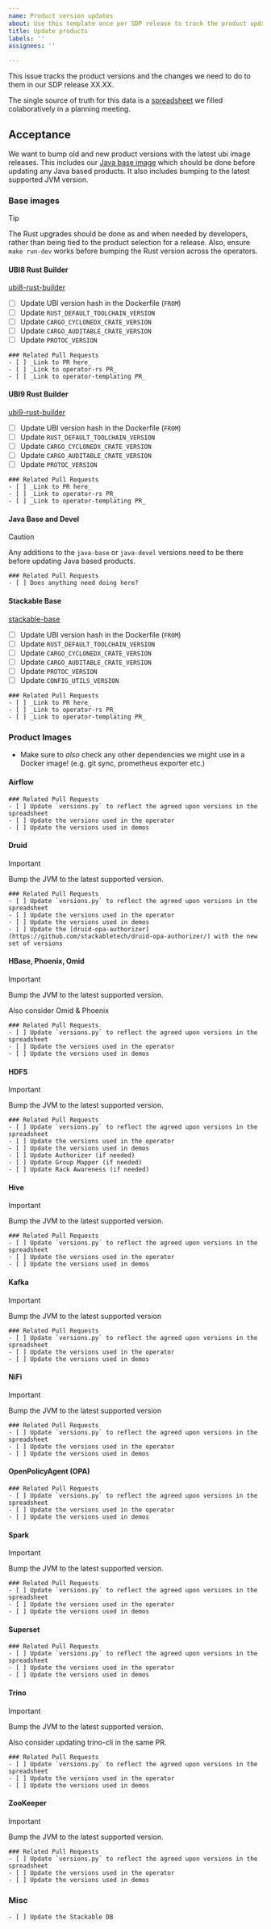 ```yaml
---
name: Product version updates
about: Use this template once per SDP release to track the product updates we need to do
title: Update products
labels: ''
assignees: ''

---
```


This issue tracks the product versions and the changes we need to do to them in our SDP release XX.XX.

The single source of truth for this data is a [spreadsheet](https://docs.google.com/spreadsheets/d/1uR6nJR3nMxSI51dPFbVJTqA4R3p7UkGU5acrXJNOyNQ/edit#gid=866098130) we filled colaboratively in a planning meeting.

## Acceptance 

We want to bump old and new product versions with the latest ubi image releases.
This includes our [Java base image](https://github.com/stackabletech/docker-images/tree/main/java-base) which should be done before updating any Java based products.
It also includes bumping to the latest supported JVM version.

### Base images

> [!TIP]
> The Rust upgrades should be done as and when needed by developers, rather than being tied to the product selection for a release.
> Also, ensure `make run-dev` works before bumping the Rust version across the operators. 

#### UBI8 Rust Builder

[ubi8-rust-builder](https://github.com/stackabletech/docker-images/blob/main/ubi8-rust-builder/Dockerfile)

- [ ] Update UBI version hash in the Dockerfile (`FROM`)
- [ ] Update `RUST_DEFAULT_TOOLCHAIN_VERSION`
- [ ] Update `CARGO_CYCLONEDX_CRATE_VERSION`
- [ ] Update `CARGO_AUDITABLE_CRATE_VERSION`
- [ ] Update `PROTOC_VERSION`

```[tasklist]
### Related Pull Requests
- [ ] _Link to PR here_
- [ ] _Link to operator-rs PR_
- [ ] _Link to operator-templating PR_
```

#### UBI9 Rust Builder

[ubi9-rust-builder](https://github.com/stackabletech/docker-images/blob/main/ubi9-rust-builder/Dockerfile)

- [ ] Update UBI version hash in the Dockerfile (`FROM`)
- [ ] Update `RUST_DEFAULT_TOOLCHAIN_VERSION`
- [ ] Update `CARGO_CYCLONEDX_CRATE_VERSION`
- [ ] Update `CARGO_AUDITABLE_CRATE_VERSION`
- [ ] Update `PROTOC_VERSION`

```[tasklist]
### Related Pull Requests
- [ ] _Link to PR here_
- [ ] _Link to operator-rs PR_
- [ ] _Link to operator-templating PR_
```

#### Java Base and Devel

> [!CAUTION]
> Any additions to the `java-base` or `java-devel` versions need to be there before updating Java based products.

```[tasklist]
### Related Pull Requests
- [ ] Does anything need doing here?
```

#### Stackable Base

[stackable-base](https://github.com/stackabletech/docker-images/blob/main/stackable-base/Dockerfile)

- [ ] Update UBI version hash in the Dockerfile (`FROM`)
- [ ] Update `RUST_DEFAULT_TOOLCHAIN_VERSION`
- [ ] Update `CARGO_CYCLONEDX_CRATE_VERSION`
- [ ] Update `CARGO_AUDITABLE_CRATE_VERSION`
- [ ] Update `PROTOC_VERSION`
- [ ] Update `CONFIG_UTILS_VERSION`

```[tasklist]
### Related Pull Requests
- [ ] _Link to PR here_
- [ ] _Link to operator-rs PR_
- [ ] _Link to operator-templating PR_
```

### Product Images

- Make sure to _also_ check any other dependencies we might use in a Docker image! (e.g. git sync, prometheus exporter etc.)

#### Airflow

```[tasklist]
### Related Pull Requests
- [ ] Update `versions.py` to reflect the agreed upon versions in the spreadsheet
- [ ] Update the versions used in the operator
- [ ] Update the versions used in demos
```

#### Druid

> [!IMPORTANT]
> Bump the JVM to the latest supported version.

```[tasklist]
### Related Pull Requests
- [ ] Update `versions.py` to reflect the agreed upon versions in the spreadsheet
- [ ] Update the versions used in the operator
- [ ] Update the versions used in demos
- [ ] Update the [druid-opa-authorizer](https://github.com/stackabletech/druid-opa-authorizer/) with the new set of versions
```

#### HBase, Phoenix, Omid

> [!IMPORTANT]
> Bump the JVM to the latest supported version.
>
> Also consider Omid & Phoenix

```[tasklist]
### Related Pull Requests
- [ ] Update `versions.py` to reflect the agreed upon versions in the spreadsheet
- [ ] Update the versions used in the operator
- [ ] Update the versions used in demos
```

#### HDFS

> [!IMPORTANT]
> Bump the JVM to the latest supported version.

```[tasklist]
### Related Pull Requests
- [ ] Update `versions.py` to reflect the agreed upon versions in the spreadsheet
- [ ] Update the versions used in the operator
- [ ] Update the versions used in demos
- [ ] Update Authorizer (if needed)
- [ ] Update Group Mapper (if needed)
- [ ] Update Rack Awareness (if needed)
```

#### Hive

> [!IMPORTANT]
> Bump the JVM to the latest supported version.

```[tasklist]
### Related Pull Requests
- [ ] Update `versions.py` to reflect the agreed upon versions in the spreadsheet
- [ ] Update the versions used in the operator
- [ ] Update the versions used in demos
```

#### Kafka

> [!IMPORTANT]
> Bump the JVM to the latest supported version

```[tasklist]
### Related Pull Requests
- [ ] Update `versions.py` to reflect the agreed upon versions in the spreadsheet
- [ ] Update the versions used in the operator
- [ ] Update the versions used in demos
```

#### NiFi

> [!IMPORTANT]
> Bump the JVM to the latest supported version

```[tasklist]
### Related Pull Requests
- [ ] Update `versions.py` to reflect the agreed upon versions in the spreadsheet
- [ ] Update the versions used in the operator
- [ ] Update the versions used in demos
```

#### OpenPolicyAgent (OPA)

```[tasklist]
### Related Pull Requests
- [ ] Update `versions.py` to reflect the agreed upon versions in the spreadsheet
- [ ] Update the versions used in the operator
- [ ] Update the versions used in demos
```

#### Spark

> [!IMPORTANT]
> Bump the JVM to the latest supported version.

```[tasklist]
### Related Pull Requests
- [ ] Update `versions.py` to reflect the agreed upon versions in the spreadsheet
- [ ] Update the versions used in the operator
- [ ] Update the versions used in demos
```

#### Superset

```[tasklist]
### Related Pull Requests
- [ ] Update `versions.py` to reflect the agreed upon versions in the spreadsheet
- [ ] Update the versions used in the operator
- [ ] Update the versions used in demos
```

#### Trino

> [!IMPORTANT]
> Bump the JVM to the latest supported version.
>
> Also consider updating trino-cli in the same PR.

```[tasklist]
### Related Pull Requests
- [ ] Update `versions.py` to reflect the agreed upon versions in the spreadsheet
- [ ] Update the versions used in the operator
- [ ] Update the versions used in demos
```

#### ZooKeeper

> [!IMPORTANT]
> Bump the JVM to the latest supported version.

```[tasklist]
### Related Pull Requests
- [ ] Update `versions.py` to reflect the agreed upon versions in the spreadsheet
- [ ] Update the versions used in the operator
- [ ] Update the versions used in demos
```

### Misc

```[tasklist]
- [ ] Update the Stackable DB
```
